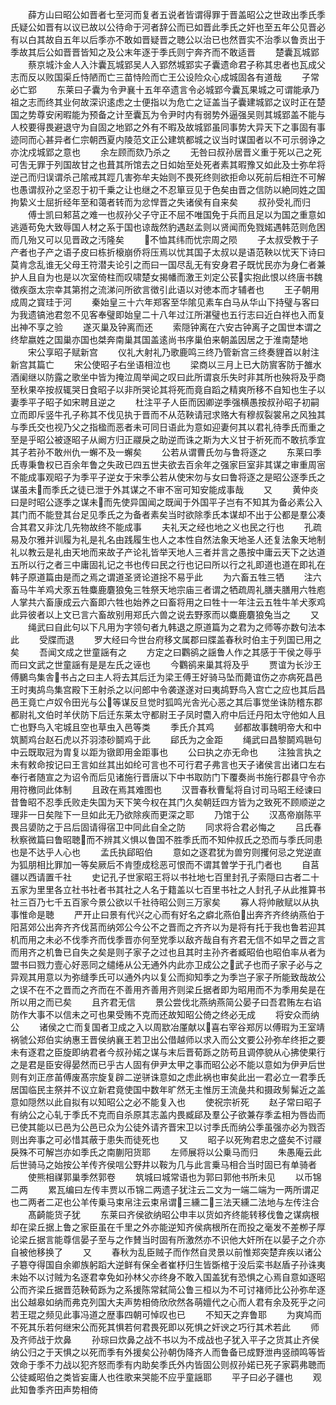 <!-- { "loadSidebar": true } -->
　　薛方山曰昭公如晋者七至河而复者五说者皆谓得罪于晋盖昭公之世政出季氏季氏疑公如晋有以议已故以公待命于河者辞公而已如晋此季氏之奸也至五年公见晋必有以白其故自五年以后季亦不敢如晋疑晋之聴公以治已也然晋实不治季以鲁贡出于季故其后公如晋晋皆知之及公末年逐于季氏则宁奔齐而不敢适晋
　　楚囊瓦城郢
　　蔡京城汴金人入汴囊瓦城郢吴人入郢然城郢实子囊遗命君子称其忠者也瓦成父志而反以败国渠丘恃陋而亡三苗恃险而亡王公设险众心成城固各有道哉
　　子常必亡郢
　　东莱曰子囊为令尹襄十五年卒遗言令必城郢今囊瓦果城之可谓能承乃祖之志而终其业何故深识逺虑之士便指以为危亡之证盖当子囊建城郢之议时正在楚国之势尊安闲暇能为预备之计至囊瓦为令尹时内有弱势外逼强吴则其城郢盖不能与人校要得畏避退守为自固之地郢之外有不暇及故城郢虽同事势大异天下之事固有事迹同而心甚异者仁宗朝西夏内陵范文正公建筑都城之议当时谋国者以不可示弱诤之亦沈戍城郢之意也
　　余左顾而欬乃杀之
　　无咎曰叔孙居晋义重于死以己之死可吿无罪于列国故甘之也葺其所馆去之日如始至处死者素其暇豫又如此及士弥牟将逆己而归误谓杀己隂戒其踁几害弥牟夫始则不畏死终则欲拒命以死前后相迕不可解也愚谓叔孙之坚忍于初千乗之让也继之不忍箪豆见于色矣由晋之信防以絶同姓之国拘絷义士屈折经年至和蔼者转而为忿悍晋之失诸侯有自来矣
　　叔孙受礼而归
　　傅士凯曰邾莒之难一也叔孙父子守正不屈不唯国免于兵而且足以为国之重意如逃遁苟免大致辱国人材之系于国也谅哉然豹遇赵孟则以贤闻而免戮婼遇韩范则危困而几殆又可以见晋政之汚隆矣
　　不恤其纬而忧宗周之陨
　　子太叔受教于子产者也子产之语子皮曰栋折榱崩侨将压焉以忧其国子太叔以是语范鞅以忧天下诗曰莫肯念乱谁无父母王符潜夫论引之而曰一国尽乱无有安身君子既忧民亦为身仁者兼护人且自为也是以次室倚柱而叹啸楚女揭幡而激王刘定公苌实抱此恨以终唐书魏徴疾亟太宗幸其第拊之流涕问所欲言徴引此语以对徳本而才辅者也
　　王子朝用成周之寳珪于河
　　秦始皇三十六年郑客至华隂见素车白马从华山下持璧与客曰为我遗镐池君忽不见客奉璧即始皇二十八年过江所湛璧也五行志曰近白祥也入而复出神不享之验
　　遂灭巢及钟离而还
　　索隠钟离在六安古钟离子之国世本谓之终犂嬴姓之国巢亦国也桀奔南巢其国盖逺尚书序巢伯来朝盖因居之于淮南楚地
　　宋公享昭子赋新宫
　　仪礼大射礼乃歌鹿鸣三终乃管新宫三终奏貍首以射注新宫其篇亡
　　宋公使昭子右坐语相泣也
　　梁商以三月上已大防賔客防于雒水酒阑继以防露之歌坐中皆为掩泣周举闻之叹曰此所谓哀乐失时非其所也殃将及乎商至秋果卒按叔辄哭日食昭子以非所哭论其将死而竟自蹈之精爽所移不自知也生子以妻季平子昭子如宋聘且逆之
　　杜注平子人臣而因卿逆季强横愚按叔孙昭子初嗣立而即斥竖牛孔子称其不伐见执于晋而不从范鞅请冠求赂大有穆叔裂裳帛之风独其与季氏交也视乃父之指楹而恶者未可同日语此为意如迎妻何其以君礼待季氏而重之至是乎昭公被逐昭子从阚方归正鬷戾之助逆而诛之斯为大义甘于祈死而不敢抗季宜其子若孙不敢州仇一蠏不及一蠏矣
　　公若从谓曹氏勿与鲁将逐之
　　东莱曰季氏専秉鲁权已百余年鲁之失政已四五世夫欲去百余年之强家巨室非其谋之审重周宻不能成事观昭子为季平子逆女于宋季公若从使宋勿与女曰鲁将逐之是昭公逐季氏之谋虽未而季氏之徒已泄于外其谋之不审不宻可知安能成事哉
　　又
　　黄仲炎曰是时昭公逐季之谋未而先使异国闻之既闻于外国平子岂有不知其为备必素公入其门而不能登其台足见季氏之为备者素矣当时欲除季氏本谋却不出于公都是羣公凑合其君又非沈几先物故终不能成事
　　夫礼天之经也地之义也民之行也
　　孔疏易及尔雅并训履为礼是礼名由践履生也人之本性自然法象天地圣人还复法象天地制礼以教云是礼由天地而来故子产论礼皆举天地人三者并言之愚按中庸云天下之达道五所以行之者三中庸固礼记之书也传曰民之行也记曰所以行之礼即道也道在即礼在韩子原道篇由是而之焉之谓道圣贤论道捴不易乎此
　　为六畜五牲三牺
　　注六畜马牛羊鸡犬豕五牲麋鹿麏狼兔三牲祭天地宗庙三者谓之牺疏周礼膳夫膳用六牲庖人掌共六畜康成云六畜即六牲也始养之曰畜将用之曰牲十一年注云五牲牛羊犬豕鸡此异彼者以上文已言六畜故别用郑氏六兽之说去野豕而以麋鹿麏狼兔当之
　　又
　　绳武曰自此句以下凡用为字领句者九韩退之原道篇为之君为之师等亦数句法本此
　　受牒而退
　　罗大经曰今世台府移文属郡曰牒盖春秋时伯主于列国已用之矣
　　吾闻文成之世童謡有之
　　方定之曰鸜鹆之謡鲁人作之其感于干侯之辱乎而曰文武之世童謡有是是左氏之诬也
　　今鸜鹆来巢其将及乎
　　贾谊为长沙王傅鵩鸟集舎书占之曰主人将去其后迁为梁王傅王好骑马坠而薨谊伤之亦病死昌邑王时夷鸪鸟集宫殿下王射杀之以问郎中令袭遂遂对曰夷鸪野鸟入宫亡之应也其后昌邑王竟亡卢奴令田光与公等谋反旦觉时狐鸣光舎光心恶之其后事觉坐诛防稽东郡都尉礼文伯时羊伏防下后迁东莱太守都尉王子凤时麕入府中后迁丹阳太守他如人且亡也野鸟入宅城且空也草虫入邑等类
　　季氏介其鸡
　　邺都故事魏明帝大和中筑鬭鸡台赵石虎以芥羽漆砂鬬鸡于此
　　郈氏为之金距
　　绳武曰昌黎鬬鸡聮句中云既取冠为胄复以距为镦即用金距事也
　　公曰执之亦无命也
　　注独言执之未有敕命按记曰王言如丝其出如纶可言也不可行君子弗言也天子诸侯言出诸口左右奉行者随宣之为诏令而后见诸施行晋唐以下中书取防门下覆奏尚书施行郡县守令亦用符檄同此体制
　　且政在焉其难图也
　　汉晋春秋曹髦将自讨司马昭王经谏曰昔鲁昭不忍季氏败走失国为天下笑今权在其门久矣朝廷四方皆为之致死不顾顺逆之理非一日矣陛下一旦如此无乃欲除疾而更深之耶
　　乃馆于公
　　汉髙帝崩陈平畏吕嬃防之于吕后固请得宿卫中同此自全之防
　　同求将合君必悔之
　　吕氏春秋察微篇曰鲁昭聴而不辨其义惧以鲁国不胜季氏而不知仲叔氏之恐而与季氏同患也是不达乎人心也
　　孟氏执郈昭伯
　　意如之逐君犹为兽穷则攫何忌之党逆直为狐朋相比罪加一等矣厥后不肯堕成稔恶可恨而不谓其曽学于孔门者也
　　自莒疆以西请置千社
　　史记孔子世家昭王将以书社地七百里封孔子索隠曰古者二十五家为里里各立社书社者书其社之人名于籍盖以七百里书社之人封孔子从此推算书社三百乃七千五百家今景公欲以千社待昭公则三万家矣
　　寡人将帅敝赋以从执事惟命是聴
　　严开止曰景有代兴之心而有好名之癖北燕伯出奔齐齐终纳燕伯于阳莒郊公出奔齐齐伐莒而纳郊公今公不之晋而之齐齐以为是将有托于我也鲁若迎其机而用之未必不伐季齐而伐季晋亦何至党季以敌齐哉自有齐君无信不如早之晋之言而用齐之机鲁已自失之矣是则子家子之过也且其时主孙齐者臧昭伯也昭伯率从者为盟书曰戮力壹心好恶同之缱绻从公无通外内此亦卫成公之武子也而子家子必与之异观其用意以为弥缝季氏可以通外内以复公而抑知季之为季岂子家子所能致哉故公之误不在不之晋而之齐而在不善用齐善用齐则梁丘据者即为昭用而不为季用矣是在所以用之而已矣
　　且齐君无信
　　景公尝伐北燕纳燕简公晏子曰吾君贿左右谄防作大事不以信未之可也果受贿不克而还故知昭公倚之终必无成
　　将安众而纳公
　　诸侯之亡而复国者卫成之入以周歂冶厪献以喜右宰谷郑厉以傅瑕为王室靖祸虢公郑伯实纳惠王晋侯纳襄王若卫出公借越师以求入而公文要公孙弥牟终拒之要未有逐君之臣旋即纳君者今叔孙婼之谋与末后晋荀跞之防苟且调停貌从心拂使果行之是君是臣安得晏然而已乎古人固有伊尹太甲之事而昭公必不能以意如为伊尹后世则有刘正彦苖傅废髙宗旋复辟二逆骈诛意如之虑此祸也审矣此出一君必立一君季氏居国临民主祭并不议立新君竟使国中数年旷然无主惟厉王流彘共和摄政髣髴近之盖意如隠然以此自拟有以知昭公之必不能复入也
　　使祝宗祈死
　　赵子常曰昭子有纳公之心轧于季氏不克而自杀原其志盖内畏臧郈及羣公子欲兼存季孟相为唇齿而已使其能以已邑为公邑已众为公徒外请齐晋宋卫以讨季氏而纳公季虽强亦必为戮否则出奔事之可必惜其蔽于患失而徒死也
　　又
　　昭子以死殉君忠之盛矣不讨鬷戾殊不可解岂亦如季氏之南蒯阳货耶
　　左师展将以公乗马而归
　　朱愚庵云此后世骑马之始按公羊传齐侯唁公野井以鞍为几与此言乗马相合当时固已有单骑者
　　使熊相禖郭巢季然郭卷
　　筑城曰城常语也为郭曰郭他书所未见
　　以币锦二两
　　累瓦编曰左传丰贾以币锦二两遗子犹注云二文为一端二端为一两所谓疋也二两者二疋也公羊传乗马束帛注云束帛谓三纁二三法天纁二法地与左传注合
　　髙齮能货子犹
　　东莱曰齐侯欲纳昭公申丰以货如齐终能转移伐鲁之谋病根却在梁丘据上鲁之家臣虽在千里之外亦能逆知齐侯病根所在而投之毫发不差栁子厚论梁丘据言能尊信晏子至与之作賛当时固有所激然亦不识他大奸所在以晏子之介亦自被他移换了
　　又
　　春秋为乱臣贼子而作然自灵景以前惟郑突楚弃疾以诸公子簒夺得国自余卿族躬蹈大逆鲜有保全者崔杼归生皆斲棺于没后栾书赵盾子孙诛夷未始不以讨贼为名逐君幸免如孙林父亦终身不敢入国盖犹有恐惧之心焉自意如逐昭公而齐梁丘据晋范鞅荀跞为之系援陈常弑简公鲁三桓以为不可讨褚师比公孙弥牟逐出公越皋如纳而弗克列国大夫声势相倚欣欣然各萌嬗代之心而人君有余及死乎之问若王琨之频见此事冯道之歴事四朝可悼叹也已
　　不知天之弃鲁耶
　　为爽鸠而不死其乐若何继宋公而死其惧若何君畏死即以死惧之奸谀之巧行其术若此
　　师及齐师战于炊鼻
　　孙琮曰炊鼻之战不书以为不成战也子犹入平子之货其止齐侯纳公归之于天惧之以死而季有外援矣公孙朝伪降齐人而鲁备已成野泄冉竖顔鸣等皆效命于季不力战以犯齐怒而季有内助矣季氏外内皆固公则叔孙婼已死子家羁弗聴而公徒臧昭伯之类皆妄庸人也徃歌来哭能不应乎童謡耶
　　平子曰必子疆也
　　观此知鲁季齐田声势相倚
